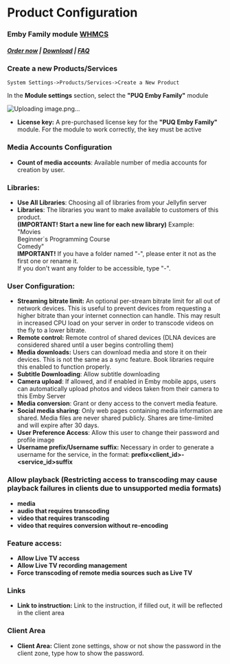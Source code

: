 # Product Configuration

### Emby Family module **[WHMCS](https://puqcloud.com/link.php?id=77)** 

#####  [Order now](https://puqcloud.com/whmcs-module-emby-family.php) | [Download](https://download.puqcloud.com/WHMCS/servers/PUQ_WHMCS-Emby-Family/) | [FAQ](https://faq.puqcloud.com/)

### Create a new Products/Services

```
System Settings->Products/Services->Create a New Product
```

In the **Module settings** section, select the **"PUQ Emby Family"** module

![Uploading image.png…]()

- **License key:** A pre-purchased license key for the **"PUQ Emby Family"** module. For the module to work correctly, the key must be active

### Media Accounts Configuration

- **Count of media accounts**: Available number of media accounts for creation by user.

### Libraries:

- **Use All Libraries**: Choosing all of libraries from your Jellyfin server
- **Libraries**: The libraries you want to make available to customers of this product.  
    **(IMPORTANT! Start a new line for each new library)**
    Example:  
    "Movies  
    Beginner`s Programming Course  
    Comedy"  
    **IMPORTANT!** If you have a folder named "-", please enter it not as the first one or rename it.  
    If you don't want any folder to be accessible, type "-".

### User Configuration:

- **Streaming bitrate limit:** An optional per-stream bitrate limit for all out of network devices. This is useful to prevent devices from requesting a higher bitrate than your internet connection can handle. This may result in increased CPU load on your server in order to transcode videos on the fly to a lower bitrate.
- **Remote control:** Remote control of shared devices (DLNA devices are considered shared until a user begins controlling them)
- **Media downloads:** Users can download media and store it on their devices. This is not the same as a sync feature. Book libraries require this enabled to function properly.
- **Subtitle Downloading**: Allow subtitle downloading
- **Camera upload**: If allowed, and if enabled in Emby mobile apps, users can automatically upload photos and videos taken from their camera to this Emby Server
- **Media conversion**: Grant or deny access to the convert media feature.
- **Social media sharing**: Only web pages containing media information are shared. Media files are never shared publicly. Shares are time-limited and will expire after 30 days.
- **User Preference Access**: Allow this user to change their password and profile image
- **Username prefix/Username suffix:** Necessary in order to generate a username for the service, in the format: **prefix&lt;client\_id&gt;-&lt;service\_id&gt;suffix**

### Allow playback (Restricting access to transcoding may cause playback failures in clients due to unsupported media formats)

- **media**
- **audio that requires transcoding**
- **video that requires transcoding**
- **video that requires conversion without re-encoding**

### Feature access:

- **Allow Live TV access**
- **Allow Live TV recording management**
- **Force transcoding of remote media sources such as Live TV**

### Links

- **Link to instruction:** Link to the instruction, if filled out, it will be reflected in the client area

### Client Area

- **Client Area:** Client zone settings, show or not show the password in the client zone, type how to show the password.
